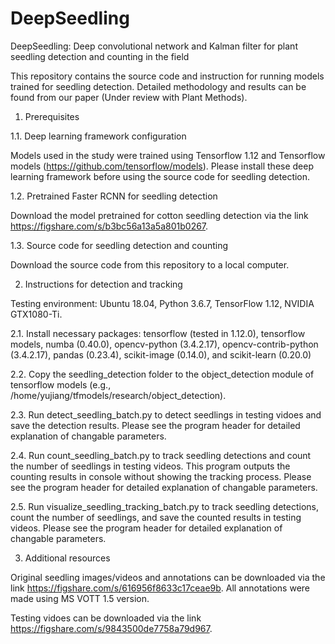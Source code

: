 # DeepSeedling
DeepSeedling: Deep convolutional network and Kalman filter for plant seedling detection and counting in the field

This repository contains the source code and instruction for running models trained for seedling detection. Detailed methodology and results can be found from our paper (Under review with Plant Methods).


1. Prerequisites

1.1. Deep learning framework configuration

Models used in the study were trained using Tensorflow 1.12 and Tensorflow models (https://github.com/tensorflow/models). Please install these deep learning framework before using the source code for seedling detection.


1.2. Pretrained Faster RCNN for seedling detection

Download the model pretrained for cotton seedling detection via the link https://figshare.com/s/b3bc56a13a5a801b0267.


1.3. Source code for seedling detection and counting

Download the source code from this repository to a local computer. 



2. Instructions for detection and tracking

Testing environment: Ubuntu 18.04, Python 3.6.7, TensorFlow 1.12, NVIDIA GTX1080-Ti. 

2.1. Install necessary packages: tensorflow (tested in 1.12.0), tensorflow models, numba (0.40.0), opencv-python (3.4.2.17), opencv-contrib-python (3.4.2.17), pandas (0.23.4), scikit-image (0.14.0), and scikit-learn (0.20.0)

2.2. Copy the seedling_detection folder to the object_detection module of tensorflow models (e.g., /home/yujiang/tfmodels/research/object_detection).

2.3. Run detect_seedling_batch.py to detect seedlings in testing vidoes and save the detection results. Please see the program header for detailed explanation of changable parameters.

2.4. Run count_seedling_batch.py to track seedling detections and count the number of seedlings in testing videos. This program outputs the counting results in console without showing the tracking process. Please see the program header for detailed explanation of changable parameters.

2.5. Run visualize_seedling_tracking_batch.py to track seedling detections, count the number of seedlings, and save the counted results in testing videos. Please see the program header for detailed explanation of changable parameters.


3. Additional resources

Original seedling images/videos and annotations can be downloaded via the link https://figshare.com/s/616956f8633c17ceae9b. All annotations were made using MS VOTT 1.5 version.

Testing vidoes can be downloaded via the link https://figshare.com/s/9843500de7758a79d967.
